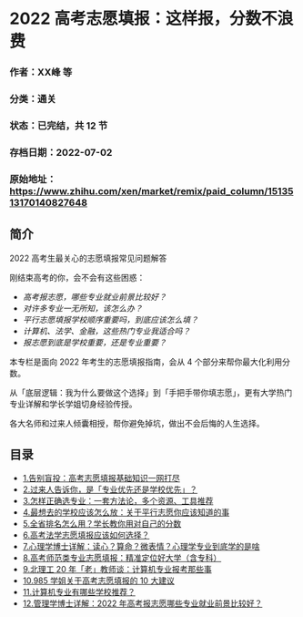 # 2022 高考志愿填报：这样报，分数不浪费

### 作者：XX峰 等

### 分类：通关

### 状态：已完结，共 12 节

### 存档日期：2022-07-02

### 原始地址：https://www.zhihu.com/xen/market/remix/paid_column/1513513170140827648


## 简介
2022 高考生最关心的志愿填报常见问题解答


刚结束高考的你，会不会有这些困惑：


* *高考报志愿，哪些专业就业前景比较好？*
* *对许多专业一无所知，该怎么办？*
* *平行志愿填报学校顺序重要吗，到底应该怎么填？*
* *计算机、法学、金融，这些热门专业我适合吗？*
* *报志愿到底是学校重要，还是专业重要？*

本专栏是面向 2022 年考生的志愿填报指南，会从 4 个部分来帮你最大化利用分数。


从「底层逻辑：我为什么要做这个选择」到「手把手带你填志愿」，更有大学热门专业详解和学长学姐切身经验传授。


各大名师和过来人倾囊相授，帮你避免掉坑，做出不会后悔的人生选择。




## 目录
- [1.告别盲投：高考志愿填报基础知识一网打尽](1.告别盲投：高考志愿填报基础知识一网打尽.md)<!-- 2022-05-30 08:12 -->
- [2.过来人告诉你，是「专业优先还是学校优先」？](2.过来人告诉你，是「专业优先还是学校优先」？.md)<!-- 2022-06-21 10:02 -->
- [3.怎样正确选专业：一套方法论，多个资源、工具推荐](3.怎样正确选专业：一套方法论，多个资源、工具推荐.md)<!-- 2022-06-21 07:09 -->
- [4.最想去的学校应该怎么放：关于平行志愿你应该知道的事](4.最想去的学校应该怎么放：关于平行志愿你应该知道的事.md)<!-- 2022-06-23 04:15 -->
- [5.全省排名怎么用？学长教你用对自己的分数](5.全省排名怎么用？学长教你用对自己的分数.md)<!-- 2022-06-16 10:48 -->
- [6.高考法学志愿填报应该如何选择？](6.高考法学志愿填报应该如何选择？.md)<!-- 2022-06-20 03:47 -->
- [7.心理学博士详解：读心？算命？微表情？心理学专业到底学的是啥](7.心理学博士详解：读心？算命？微表情？心理学专业到底学的是啥.md)<!-- 2022-06-28 03:55 -->
- [8.高考师范类专业志愿填报：精准定位好大学（含专科）](8.高考师范类专业志愿填报：精准定位好大学（含专科）.md)<!-- 2022-06-09 13:16 -->
- [9.北理工 20 年「老」教师谈：计算机专业报考那些事](9.北理工%2020%20年「老」教师谈：计算机专业报考那些事.md)<!-- 2022-06-20 03:48 -->
- [10.985 学姐关于高考志愿填报的 10 大建议](10.985%20学姐关于高考志愿填报的%2010%20大建议.md)<!-- 2022-06-06 03:21 -->
- [11.计算机专业有哪些学校推荐？](11.计算机专业有哪些学校推荐？.md)<!-- 2022-06-17 04:13 -->
- [12.管理学博士详解：2022 年高考报志愿哪些专业就业前景比较好？](12.管理学博士详解：2022%20年高考报志愿哪些专业就业前景比较好？.md)<!-- 2022-06-28 04:51 -->